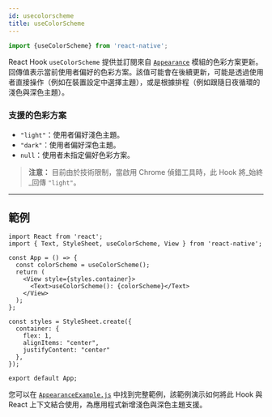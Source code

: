 ```yaml
---
id: usecolorscheme
title: useColorScheme
---
```


```jsx
import {useColorScheme} from 'react-native';
```

React Hook `useColorScheme` 提供並訂閱來自 [`Appearance`](appearance) 模組的色彩方案更新。回傳值表示當前使用者偏好的色彩方案。該值可能會在後續更新，可能是透過使用者直接操作（例如在裝置設定中選擇主題），或是根據排程（例如跟隨日夜循環的淺色與深色主題）。

### 支援的色彩方案

- `"light"`：使用者偏好淺色主題。
- `"dark"`：使用者偏好深色主題。
- `null`：使用者未指定偏好色彩方案。

> **注意：** 目前由於技術限制，當啟用 Chrome 偵錯工具時，此 Hook 將_始終_回傳 `"light"`。

---

## 範例

```SnackPlayer
import React from 'react';
import { Text, StyleSheet, useColorScheme, View } from 'react-native';

const App = () => {
  const colorScheme = useColorScheme();
  return (
    <View style={styles.container}>
      <Text>useColorScheme(): {colorScheme}</Text>
    </View>
  );
};

const styles = StyleSheet.create({
  container: {
    flex: 1,
    alignItems: "center",
    justifyContent: "center"
  },
});

export default App;
```

您可以在 [`AppearanceExample.js`](https://github.com/facebook/react-native/blob/0.70-stable/packages/rn-tester/js/examples/Appearance/AppearanceExample.js) 中找到完整範例，該範例演示如何將此 Hook 與 React 上下文結合使用，為應用程式新增淺色與深色主題支援。
